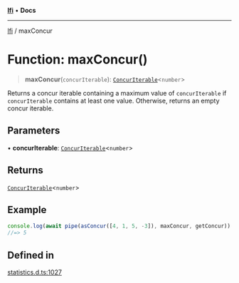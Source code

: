 [**lfi**](../readme.md) • **Docs**

***

[lfi](../globals.md) / maxConcur

# Function: maxConcur()

> **maxConcur**(`concurIterable`): [`ConcurIterable`](../type-aliases/ConcurIterable.md)\<`number`\>

Returns a concur iterable containing a maximum value of `concurIterable` if
`concurIterable` contains at least one value. Otherwise, returns an empty
concur iterable.

## Parameters

• **concurIterable**: [`ConcurIterable`](../type-aliases/ConcurIterable.md)\<`number`\>

## Returns

[`ConcurIterable`](../type-aliases/ConcurIterable.md)\<`number`\>

## Example

```js
console.log(await pipe(asConcur([4, 1, 5, -3]), maxConcur, getConcur))
//=> 5
```

## Defined in

[statistics.d.ts:1027](https://github.com/TomerAberbach/lfi/blob/fd6e1ff9d7b7d249090f89ead6d0a30e26aba2e4/src/operations/statistics.d.ts#L1027)

